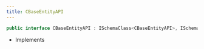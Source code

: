 ```yaml
---
title: CBaseEntityAPI
---
```


```csharp
public interface CBaseEntityAPI : ISchemaClass<CBaseEntityAPI>, ISchemaField, ISchemaClass, INativeHandle
```

- Implements

